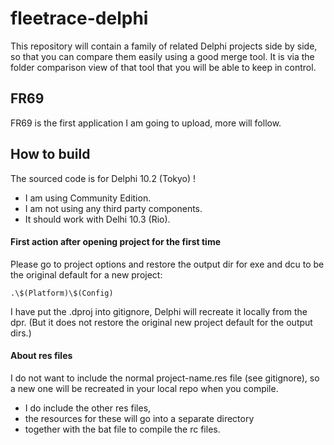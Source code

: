 # fleetrace-delphi

This repository will contain a family of related Delphi projects side by side, so that you can compare them easily using a good merge tool. It is via the folder comparison view of that tool that you will be able to keep in control.

## FR69

FR69 is the first application I am going to upload, more will follow.

## How to build

The sourced code is for Delphi 10.2 (Tokyo) !

- I am using Community Edition.
- I am not using any third party components.
- It should work with Delhi 10.3 (Rio).

#### First action after opening project for the first time

Please go to project options and restore the output dir for exe and dcu to be the original default for a new project:

```
.\$(Platform)\$(Config)
```

I have put the .dproj into gitignore, Delphi will recreate it locally from the dpr.
(But it does not restore the original new project default for the output dirs.)

#### About res files

I do not want to include the normal project-name.res file (see gitignore),
so a new one will be recreated in your local repo when you compile.

- I do include the other res files,
- the resources for these will go into a separate directory
- together with the bat file to compile the rc files.



